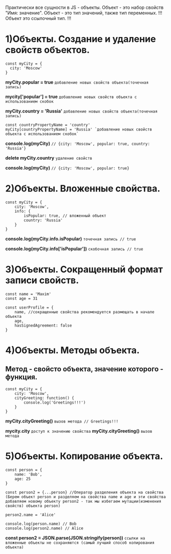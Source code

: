 Практически все сущности в JS - объекты.
Объект - это набор свойств "Имя: значение".
Объект - это тип значений, также тип переменных.
!!! Объект это ссылочный тип. !!!

# 1)Объекты. Создание и удаление свойств объектов.

```
const myCity = {
  city: 'Moscow'
}
```

**myCity.popular = true** `добавление новых свойств объекта(точечная запись)`

**mycity['popular'] = true** `добавление новых свойств объекта с использованием скобок`

**myCity.country = 'Russia'** `добавление новых свойств объекта(точечная запись)`

```
const countryPropertyName = 'country'
myCity[countryPropertyName] = 'Russia' `добавление новых свойств объекта с использованием скобок`
```

**console.log(myCity)**
`// {city: 'Moscow', popular: true, country: 'Russia'}`

**delete myCity.country** `удаление свойств`

**console.log(myCity)**
`// {city: 'Moscow', popular: true}`

# 2)Объекты. Вложенные свойства.

```
const myCity = {
	city: 'Moscow',
	info: {
		isPopular: true, // вложенный объект
		country: 'Russia'
	}
}
```

**console.log(myCity.info.isPopular)** `точечная запись
// true`

**console.log(myCity.info['isPopular'])** `скобочная запись
// true`

# 3)Объекты. Сокращенный формат записи свойств.

```
const name = 'Maxim'
const age = 31

const userProfile = {
	name, //сокращенные свойства рекомендуется размещать в начале объекта
	age,
	hasSignedAgreement: false
}
```

# 4)Объекты. Методы объекта.

## Метод - свойсто объекта, значение которого - функция.

```
const myCity = {
	city: 'Moscow',
	cityGreeting: function() {
		console.log('Greetings!!!')
	}
}
```

**myCity.cityGreeting()** `вызов метода
// Greetings!!!`

**mycity.city** `доступ к значению свойства`
**myCity.cityGreeting()** `вызов метода`

# 5)Объекты. Копирование объекта.

```
const person = {
	name: 'Bob',
	age: 25
}
```
```
const person2 = {...person} //Оператор разделения объекта на свойства (Берем объект person и разделяем на свойства name и age и эти свойства добавляем новому объекту person2 - так мы избегаем мутации(изменения свойств) объекта person)

person2.name = 'Alice'

console.log(person.name) // Bob
console.log(person2.name) // Alice
```

**const person2 = JSON.parse(JSON.stringify(person))** `ссылки на вложенные объекты не сохраняются (самый лучший способ копирования объекта)`
